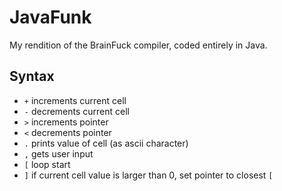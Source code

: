 # JavaFunk
My rendition of the BrainFuck compiler, coded entirely in Java.

## Syntax
* `+` increments current cell
* `-` decrements current cell
* `>` increments pointer
* `<` decrements pointer
* `.` prints value of cell (as ascii character)
* `,` gets user input
* `[` loop start
* `]` if current cell value is larger than 0, set pointer to closest `[`

